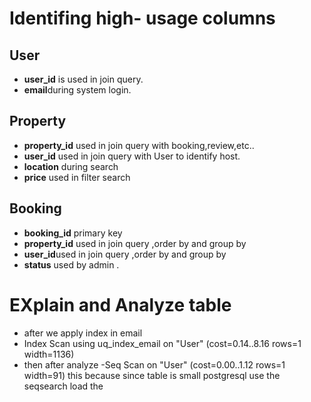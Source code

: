 # **Identifing high- usage columns**
## **User** 
- **user_id** is used in join query.
- **email**during system login.
## **Property**
- **property_id** used in join query with booking,review,etc..
- **user_id** used in join query with User to identify host.
- **location** during search
- **price** used in filter search
## Booking
- **booking_id** primary key
- **property_id** used in join query ,order by and group by 
- **user_id**used in join query ,order by and group by
- **status** used  by admin .

# EXplain and Analyze table
- after we apply index in email
- Index Scan using uq_index_email on "User"  (cost=0.14..8.16 rows=1 width=1136)
- then after analyze 
-Seq Scan on "User"  (cost=0.00..1.12 rows=1 width=91)
this because since table is small postgresql use the seqsearch load the 


